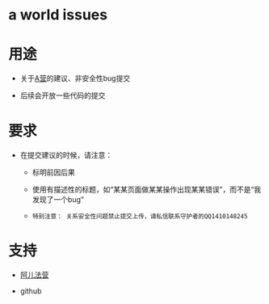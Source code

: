 # a world issues

# 用途

- 关于[A营](https://www.aerfaying.com)的建议、非安全性bug提交

- 后续会开放一些代码的提交

# 要求

- 在提交建议的时候，请注意：

  - 标明前因后果

  - 使用有描述性的标题，如“某某页面做某某操作出现某某错误”，而不是“我发现了一个bug”

  - `特别注意： 关系安全性问题禁止提交上传，请私信联系守护者的QQ1410148245`


# 支持

- [阿儿法营](https://www.aerfaying.com)

- github


##